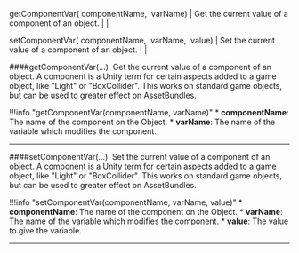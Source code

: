 getComponentVar([<span class="tag str"></span>](types)&nbsp;componentName, [<span class="tag str"></span>](types)&nbsp;varName) | Get the current value of a component of an object. | [<span class="ret var"></span>](types) | [<span class="i"></span>](#getcomponentvar)

setComponentVar([<span class="tag str"></span>](types)&nbsp;componentName, [<span class="tag str"></span>](types)&nbsp;varName, [<span class="tag var"></span>](types)&nbsp;value) | Set the current value of a component of an object. | [<span class="ret boo"></span>](types) | [<span class="i"></span>](#setcomponentvar)

####getComponentVar(...)
[<span class="ret var"></span>](types)&nbsp;Get the current value of a component of an object. A component is a Unity term for certain aspects added to a game object, like "Light" or "BoxCollider". This works on standard game objects, but can be used to greater effect on AssetBundles.

!!!info "getComponentVar(componentName, varName)"
	* [<span class="tag str"></span>](types) **componentName**: The name of the component on the Object.
	* [<span class="tag str"></span>](types) **varName**: The name of the variable which modifies the component.

---



####setComponentVar(...)
[<span class="ret boo"></span>](types)&nbsp;Set the current value of a component of an object. A component is a Unity term for certain aspects added to a game object, like "Light" or "BoxCollider". This works on standard game objects, but can be used to greater effect on AssetBundles.

!!!info "setComponentVar(componentName, varName, value)"
	* [<span class="tag str"></span>](types) **componentName**: The name of the component on the Object.
	* [<span class="tag str"></span>](types) **varName**: The name of the variable which modifies the component.
	* [<span class="tag var"></span>](types) **value**: The value to give the variable.





---
